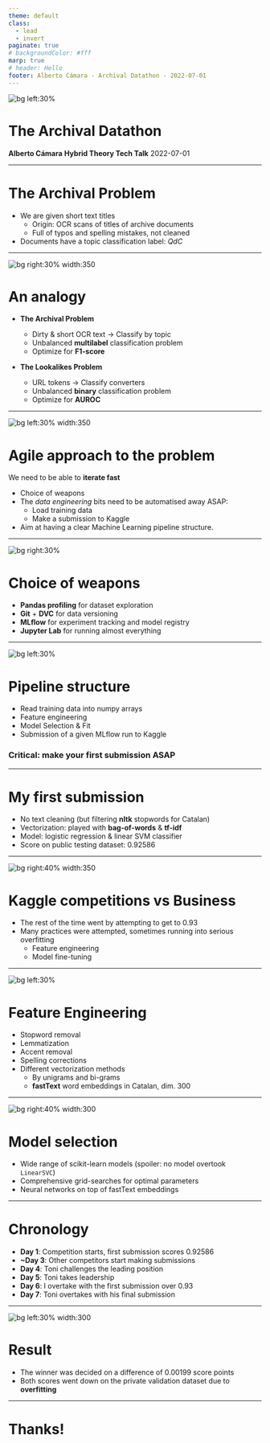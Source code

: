 ```yaml
---
theme: default
class:
  - lead
  - invert
paginate: true
# backgroundColor: #fff
marp: true
# header: Hello
footer: Alberto Cámara - Archival Datathon - 2022-07-01
---
```


<!-- _class: -->
![bg left:30%](img/bg_archive.jpg)

# **The Archival Datathon**
 
**Alberto Cámara**
**Hybrid Theory Tech Talk**
2022-07-01

---
# The Archival Problem

* We are given short text titles
  - Origin: OCR scans of titles of archive documents
  - Full of typos and spelling mistakes, not cleaned
* Documents have a topic classification label: _QdC_

<!-- Show challenge overview and data -->

---
![bg right:30% width:350](img/analogy.jpg)
# An analogy

* **The Archival Problem**
  - Dirty & short OCR text $\longrightarrow$ Classify by topic
  - Unbalanced **multilabel** classification problem
  - Optimize for **F1-score**

* **The Lookalikes Problem**
  - URL tokens $\longrightarrow$ Classify converters
  - Unbalanced **binary** classification problem
  - Optimize for **AUROC**

---

![bg left:30% width:350](img/agile.jpeg)

# Agile approach to the problem

We need to be able to **iterate fast**

* Choice of weapons
* The _data engineering_ bits need to be automatised away ASAP:
  - Load training data
  - Make a submission to Kaggle
* Aim at having a clear Machine Learning pipeline structure.

---

![bg right:30%](img/knife.jpg)

# Choice of weapons

- **Pandas profiling** for dataset exploration
- **Git** + **DVC** for data versioning
- **MLflow** for experiment tracking and model registry
- **Jupyter Lab** for running almost everything

<!-- Exploration: look for the inbalance in the classes -->
<!-- The point of versioning data and models is reproducibility -->
<!-- Do not pay attention to good engineering practices: testing is superseded by validation, code duplication is faster than solving python import paths -->

---

![bg left:30%](img/pipeline.jpg)

# Pipeline structure

- Read training data into numpy arrays
- Feature engineering
- Model Selection & Fit
- Submission of a given MLflow run to Kaggle

### **Critical**: make your first submission ASAP

---

# My first submission

- No text cleaning (but filtering **nltk** stopwords for Catalan)
- Vectorization: played with **bag-of-words** & **tf-idf**
- Model: logistic regression & linear SVM classifier
- Score on public testing dataset: $0.92586$

<!-- Winning public score: 0.93262 -->
<!-- Winning private score: 0.93111 -->

---

![bg right:40% width:350](img/deeper.jpg)

# Kaggle competitions vs Business

* The rest of the time went by attempting to get to $0.93$
* Many practices were attempted, sometimes running into serious overfitting
  - Feature engineering
  - Model fine-tuning


<!-- 4/7 people went above 0.90 -->
<!-- 2/7 people went above 0.93 -->
<!-- Feature engineering typically has an impact of one order of magnitude higher -->

---
![bg left:30%](img/engineering.jpg)

# Feature Engineering

- Stopword removal
- Lemmatization
- Accent removal
- Spelling corrections
- Different vectorization methods
  - By unigrams and bi-grams
  - **fastText** word embeddings in Catalan, dim. 300 

---

![bg right:40% width:300](img/waiting-nn.jpg)

# Model selection

- Wide range of scikit-learn models (spoiler: no model overtook `LinearSVC`)
- Comprehensive grid-searches for optimal parameters
- Neural networks on top of fastText embeddings

---

# Chronology

* **Day 1**: Competition starts, first submission scores $0.92586$
* **~Day 3**: Other competitors start making submissions
* **Day 4**: Toni challenges the leading position
* **Day 5**: Toni takes leadership
* **Day 6**: I overtake with the first submission over $0.93$
* **Day 7**: Toni overtakes with his final submission

<!-- Meri complained I was spending all my free time in front of the computer until she learned of the prize money -->
<!-- Look at final scores -->

---

![bg left:30% width:300](img/overfitting.jpeg)

# Result

- The winner was decided on a difference of $0.00199$ score points
- Both scores went down on the private validation dataset due to **overfitting**

---

# Thanks!

